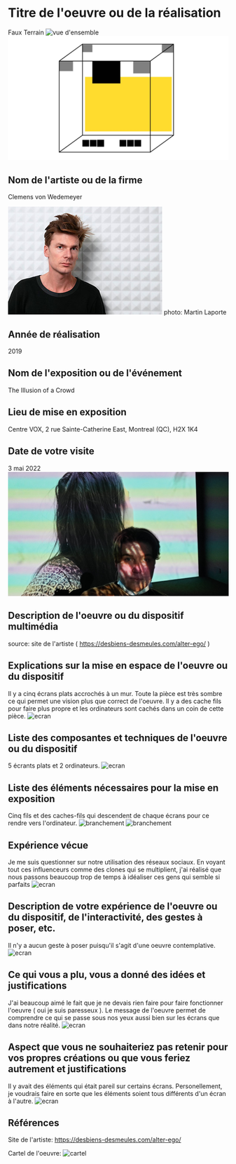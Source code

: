 # Titre de l'oeuvre ou de la réalisation 

Faux Terrain
![vue d'ensemble](medias/vue_d_ensemble.png)
![croquis](media/croquis.jpg)
## Nom de l'artiste ou de la firme

Clemens von Wedemeyer

![clemens](media/clemens.jpeg)
photo: Martin Laporte

## Année de réalisation

2019

## Nom de l'exposition ou de l'événement 

The Illusion of a Crowd

## Lieu de mise en exposition 

Centre VOX, 2 rue Sainte-Catherine East, Montreal (QC), H2X 1K4

## Date de votre visite 

3 mai 2022 
![moi](media/moi.jpg)

## Description de l'oeuvre ou du dispositif multimédia 



source: site de l'artiste ( https://desbiens-desmeules.com/alter-ego/ )
## Explications sur la mise en espace de l'oeuvre ou du dispositif 

Il y a cinq écrans plats accrochés à un mur. Toute la pièce est très sombre ce qui permet une vision plus que correct de l'oeuvre. Il y a des cache fils pour faire plus propre et les ordinateurs sont cachés dans un coin de cette pièce.
![ecran](media/ecran_5.png)
## Liste des composantes et techniques de l'oeuvre ou du dispositif 

5 écrants plats et 2 ordinateurs.
![ecran](media/ecran_1.png)

## Liste des éléments nécessaires pour la mise en exposition 

Cinq fils et des caches-fils qui descendent de chaque écrans pour ce rendre vers l'ordinateur.
![branchement](media/branchement_1.png)
![branchement](media/branchement_2.png)
## Expérience vécue 

Je me suis questionner sur notre utilisation des réseaux sociaux. En voyant tout ces influenceurs comme des clones qui se multiplient, j'ai réalisé que nous passons beaucoup trop de temps à idéaliser ces gens qui semble si parfaits
![ecran](media/ecran_2.png)
## Description de votre expérience de l'oeuvre ou du dispositif, de l'interactivité, des gestes à poser, etc. 

Il n'y a aucun geste à poser puisqu'il s'agit d'une oeuvre contemplative.
![ecran](media/ecran_3.png)
## Ce qui vous a plu, vous a donné des idées et justifications 

J'ai beaucoup aimé le fait que je ne devais rien faire pour faire fonctionner l'oeuvre ( oui je suis paresseux ). Le message de l'oeuvre permet de comprendre ce qui se passe sous nos yeux aussi bien sur les écrans que dans notre réalité.
![ecran](media/ecran_3.png)
## Aspect que vous ne souhaiteriez pas retenir pour vos propres créations ou que vous feriez autrement et justifications 

Il y avait des éléments qui était pareil sur certains écrans. Personellement, je voudrais faire en sorte que les éléments soient tous différents d'un écran à l'autre.
![ecran](media/ecran_4.png)
## Références
Site de l'artiste:
https://desbiens-desmeules.com/alter-ego/

Cartel de l'oeuvre:
![cartel](media/cartel.png)
